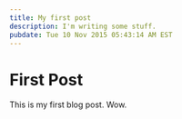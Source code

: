 ```yaml
---
title: My first post
description: I'm writing some stuff.
pubdate: Tue 10 Nov 2015 05:43:14 AM EST
---
```


# First Post

This is my first blog post. Wow.

